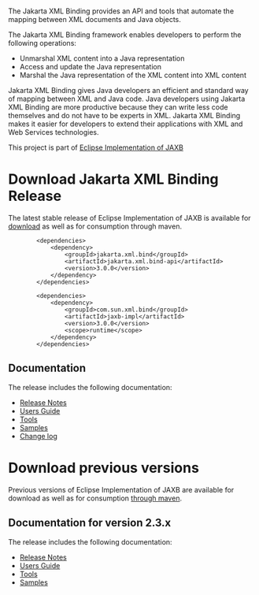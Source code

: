 <br/>


The Jakarta XML Binding provides an API and tools that automate the mapping
between XML documents and Java objects.

The Jakarta XML Binding framework enables developers to perform the following operations:
- Unmarshal XML content into a Java representation
- Access and update the Java representation
- Marshal the Java representation of the XML content into XML content

Jakarta XML Binding gives Java developers an efficient and standard way of mapping between XML and Java code.
Java developers using Jakarta XML Binding are more productive because they can write less code themselves
and do not have to be experts in XML. Jakarta XML Binding makes it easier for developers to extend
their applications with XML and Web Services technologies.


This project is part of [Eclipse Implementation of JAXB](https://projects.eclipse.org/projects/ee4j.jaxb-impl)

# <a name="Download_Jakarta_Release"></a>Download Jakarta XML Binding Release

The latest stable release of Eclipse Implementation of JAXB is available for
[download](https://repo1.maven.org/maven2/com/sun/xml/bind/jaxb-ri/3.0.0/jaxb-ri-3.0.0.zip)
as well as for consumption through maven.
```
        <dependencies>
            <dependency>
                <groupId>jakarta.xml.bind</groupId>
                <artifactId>jakarta.xml.bind-api</artifactId>
                <version>3.0.0</version>
            </dependency>
        </dependencies>

        <dependencies>
            <dependency>
                <groupId>com.sun.xml.bind</groupId>
                <artifactId>jaxb-impl</artifactId>
                <version>3.0.0</version>
                <scope>runtime</scope>
            </dependency>
        </dependencies>
```

## Documentation
The release includes the following documentation:
- [Release Notes](3.0.0/docs/ch02.html)
- [Users Guide](3.0.0/docs/ch03.html)
- [Tools](3.0.0/docs/ch04.html)
- [Samples](3.0.0/docs/ch01.html#jaxb-2-0-sample-apps)
- [Change log](https://github.com/eclipse-ee4j/jaxb-ri/releases/tag/3.0.0-RI)


# <a name="Download_Archive"></a>Download previous versions

Previous versions of Eclipse Implementation of JAXB are available for download
as well as for consumption [through maven](https://repo1.maven.org/maven2/com/sun/xml/bind/jaxb-ri/).

## Documentation for version 2.3.x
The release includes the following documentation:
- [Release Notes](2.3.3/docs/ch02.html)
- [Users Guide](2.3.3/docs/ch03.html)
- [Tools](2.3.3/docs/ch04.html)
- [Samples](2.3.3/docs/ch01.html#jaxb-2-0-sample-apps)
